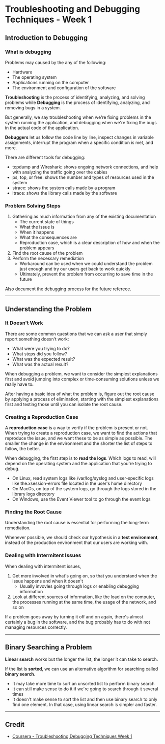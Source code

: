 # Troubleshooting and Debugging Techniques - Week 1

## Introduction to Debugging

### What is debugging

Problems may caused by the any of the following:

* Hardware
* The operating system
* Applications running on the computer
* The environment and configuration of the software

**Troubleshooting** is the process of identifying, analyzing, and solving problems while **Debugging** is the process of identifying, analyzing, and removing bugs in a system.

But generally, we say troubleshooting when we're fixing problems in the system running the application, and debugging when we're fixing the bugs in the actual code of the application.

**Debuggers** let us follow the code line by line, inspect changes in variable assignments, interrupt the program when a specific condition is met, and more.

There are different tools for debugging:

* tcpdump and Wireshark: shows ongoing network connections, and help with analyzing the traffic going over the cables
* ps, top, or free: shows the number and types of resources used in the system
* strace: shows the system calls made by a program
* ltrace: shows the library calls made by the software

### Problem Solving Steps

1. Gathering as much information from any of the existing documentation
    * The current state of things
    * What the issue is
    * When it happens
    * What the consequences are
    * Reproduction case, which is a clear description of how and when the problem appears
2. Find the root cause of the problem
3. Perform the necessary remediation
    * Workaround can be used when we could understand the problem just enough and try our users get back to work quickly
    * Ultimately, prevent the problem from occurring to save time in the future

Also document the debugging process for the future referece.

---

## Understanding the Problem

### It Doesn't Work

There are some common questions that we can ask a user that simply report something doesn't work:

* What were you trying to do?
* What steps did you follow?
* What was the expected result?
* What was the actual result?

When debugging a problem, we want to consider the simplest explanations first and avoid jumping into complex or time-consuming solutions unless we really have to.

After having a basic idea of what the problem is, figure out the root cause by applying a process of elimination, starting with the simplest explanations first and testing those until you can isolate the root cause.

### Creating a Reproduction Case

A **reproduction case** is a way to verify if the problem is present or not. When trying to create a reproduction case, we want to find the actions that reproduce the issue, and we want these to be as simple as possible. The smaller the change in the environment and the shorter the list of steps to follow, the better.

When debugging, the first step is to **read the logs**. Which logs to read, will depend on the operating system and the application that you're trying to debug.

* On Linux, read system logs like /var/log/syslog and user-specific logs like the.xsession-errors file located in the user's home directory
* On MacOs, on top of the system logs, go through the logs stored in the library logs directory
* On Windows, use the Event Viewer tool to go through the event logs

### Finding the Root Cause

Understanding the root cause is essential for performing the long-term remediation.

Whenever possible, we should check our hypothesis in a __test environment__, instead of the production environment that our users are working with.

### Dealing with Intermitent Issues

When dealing with intermitent issues,

1. Get more involved in what's going on, so that you understand when the issue happens and when it doesn't
    * Usually invovles going through logs or enabling debugging information
2. Look at different sources of information, like the load on the computer, the processes running at the same time, the usage of the network, and so on

If a problem goes away by turning it off and on again, there's almost certainly a bug in the software, and the bug probably has to do with not managing resources correctly.

---

## Binary Searching a Problem

**Linear search** works but the longer the list, the longer it can take to search.

If the list is **sorted**, we can use an alternative algorithm for searching called **binary search**.

* It may take more time to sort an unsorted list to perform binary search
* It can still make sense to do it if we're going to search through it several times
* It doesn't make sense to sort the list and then use binary search to only find one element. In that case, using linear search is simpler and faster.

---

## Credit

* [Coursera - Troubleshooting Debugging Techniques Week 1](https://www.coursera.org/learn/troubleshooting-debugging-techniques/home/week/1)
